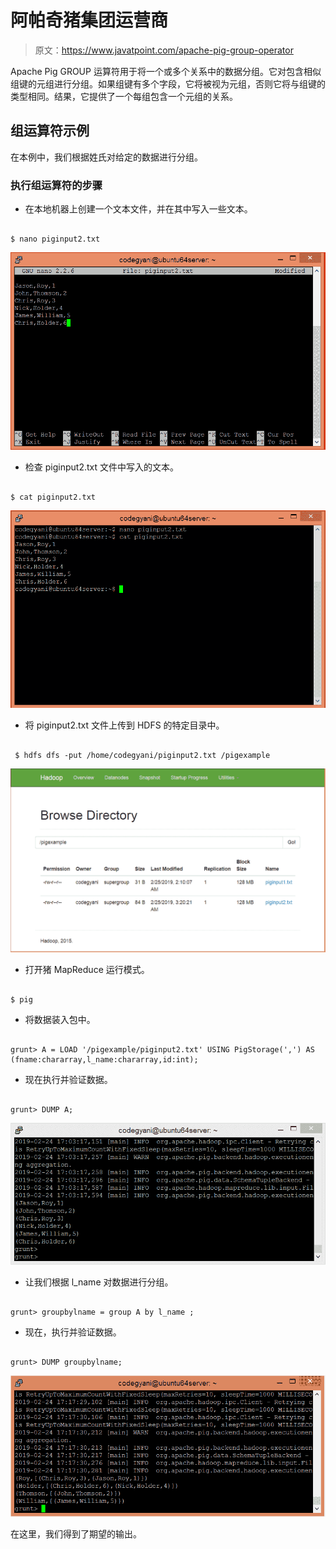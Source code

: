 # 阿帕奇猪集团运营商

> 原文：<https://www.javatpoint.com/apache-pig-group-operator>

Apache Pig GROUP 运算符用于将一个或多个关系中的数据分组。它对包含相似组键的元组进行分组。如果组键有多个字段，它将被视为元组，否则它将与组键的类型相同。结果，它提供了一个每组包含一个元组的关系。

## 组运算符示例

在本例中，我们根据姓氏对给定的数据进行分组。

### 执行组运算符的步骤

*   在本地机器上创建一个文本文件，并在其中写入一些文本。

```

$ nano piginput2.txt

```

![Apache Pig Group Operator](img/34c55df55ef6b4ecad3fe6a17e5f0271.png)

*   检查 piginput2.txt 文件中写入的文本。

```

$ cat piginput2.txt

```

![Apache Pig Group Operator](img/83a3ef19b4351114cc49530221c22b51.png)

*   将 piginput2.txt 文件上传到 HDFS 的特定目录中。

```

 $ hdfs dfs -put /home/codegyani/piginput2.txt /pigexample

```

![Apache Pig Group Operator](img/706d6c595ce764c5f01e7fe82eac1dfa.png)

*   打开猪 MapReduce 运行模式。

```

$ pig

```

*   将数据装入包中。

```

grunt> A = LOAD '/pigexample/piginput2.txt' USING PigStorage(',') AS (fname:chararray,l_name:chararray,id:int);

```

*   现在执行并验证数据。

```

grunt> DUMP A;

```

![Apache Pig Group Operator](img/80751d8af836ff5c25f9e994a1e55a31.png)

*   让我们根据 l_name 对数据进行分组。

```

grunt> groupbylname = group A by l_name ;

```

*   现在，执行并验证数据。

```

grunt> DUMP groupbylname;

```

![Apache Pig Group Operator](img/58a4a9047b23de6e6cae9547526e4c7f.png)

在这里，我们得到了期望的输出。